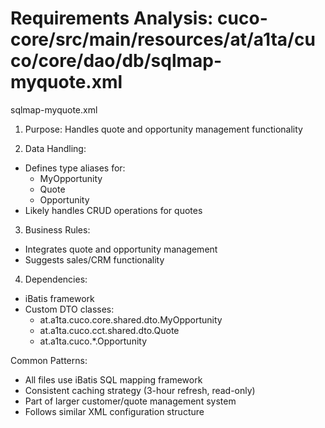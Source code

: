 # Requirements Analysis: cuco-core/src/main/resources/at/a1ta/cuco/core/dao/db/sqlmap-myquote.xml

sqlmap-myquote.xml
1. Purpose: Handles quote and opportunity management functionality

2. Data Handling:
- Defines type aliases for:
  - MyOpportunity
  - Quote
  - Opportunity
- Likely handles CRUD operations for quotes

3. Business Rules:
- Integrates quote and opportunity management
- Suggests sales/CRM functionality

4. Dependencies:
- iBatis framework
- Custom DTO classes:
  - at.a1ta.cuco.core.shared.dto.MyOpportunity
  - at.a1ta.cuco.cct.shared.dto.Quote
  - at.a1ta.cuco.*.Opportunity

Common Patterns:
- All files use iBatis SQL mapping framework
- Consistent caching strategy (3-hour refresh, read-only)
- Part of larger customer/quote management system
- Follows similar XML configuration structure